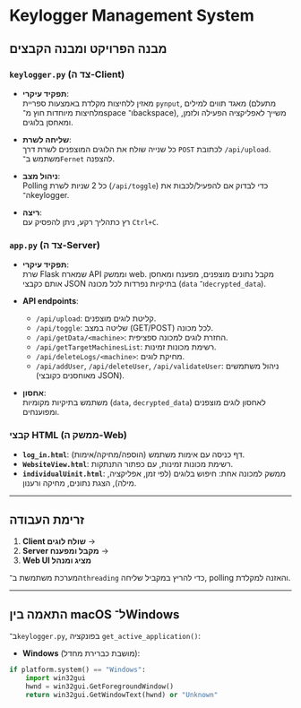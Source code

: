 # Keylogger Management System

## מבנה הפרויקט ומבנה הקבצים

### `keylogger.py` (צד ה-Client)

- **תפקיד עיקרי**:  
  מאזין ללחיצות מקלדת באמצעות ספריית `pynput`, מאגד תווים למילים (מתעלם מלחיצות מיוחדות חוץ מ־space ו־backspace), משייך לאפליקציה הפעילה ולזמן, ומאחסן בלוגים.  

- **שליחה לשרת**:  
  כל שנייה שולח את הלוגים המוצפנים לשרת דרך `POST` לכתובת `/api/upload`. משתמש ב־`Fernet` להצפנה.  

- **ניהול מצב**:  
  Polling כל 2 שניות לשרת (`/api/toggle`) כדי לבדוק אם להפעיל/לכבות את ה־keylogger.  

- **ריצה**:  
  רץ כתהליך רקע, ניתן להפסיק עם `Ctrl+C`.  


### `app.py` (צד ה-Server)

- **תפקיד עיקרי**:  
  שרת Flask שמארח API וממשק web. מקבל נתונים מוצפנים, מפענח ומאחסן אותם כקבצי JSON בתיקיות נפרדות לכל מכונה (`data` ו־`decrypted_data`).  

- **API endpoints**:  
  - `/api/upload`: קליטת לוגים מוצפנים.  
  - `/api/toggle`: שליטה במצב (GET/POST) לכל מכונה.  
  - `/api/getData/<machine>`: החזרת לוגים למכונה ספציפית.  
  - `/api/getTargetMachinesList`: רשימת מכונות זמינות.  
  - `/api/deleteLogs/<machine>`: מחיקת לוגים.  
  - `/api/addUser`, `/api/deleteUser`, `/api/validateUser`: ניהול משתמשים (מאוחסנים כקובצי JSON).  

- **אחסון**:  
  משתמש בתיקיות מקומיות (`data`, `decrypted_data`) לאחסון לוגים מוצפנים ומפוענחים.  


### קבצי HTML (ממשק ה-Web)

- **`log_in.html`**: דף כניסה עם אימות משתמש (הוספה/מחיקה/אימות).  
- **`WebsiteView.html`**: רשימת מכונות זמינות, עם כפתור התנתקות.  
- **`individualUinit.html`**: ממשק למכונה אחת: חיפוש בלוגים (לפי זמן, אפליקציה, מילה), הצגת נתונים, מחיקה ורענון.  

---

## זרימת העבודה

1. **Client שולח לוגים** →  
2. **Server מקבל ומפענח** →  
3. **Web UI מציג ומנהל**  

המערכת משתמשת ב־`threading` כדי להריץ במקביל שליחה, polling והאזנה למקלדת.  

---

## התאמה בין macOS ל־Windows

ב־`keylogger.py`, בפונקציה `get_active_application()`:

- **Windows** (מושבת כברירת מחדל):  
```python
if platform.system() == "Windows":
    import win32gui
    hwnd = win32gui.GetForegroundWindow()
    return win32gui.GetWindowText(hwnd) or "Unknown"
